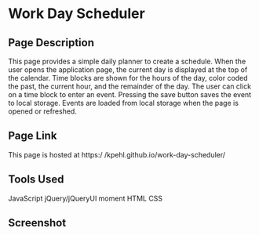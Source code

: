 # Work Day Scheduler

## Page Description
This page provides a simple daily planner to create a schedule. When the user opens the application page, the current day is displayed at the top of the calendar. Time blocks are shown for the hours of the day, color coded the past, the current hour, and the remainder of the day. The user can click on a time block to enter an event. Pressing the save button saves the event to local storage. Events are loaded from local storage when the page is opened or refreshed.

## Page Link
This page is hosted at https:/ /kpehl.github.io/work-day-scheduler/

## Tools Used
JavaScript
jQuery/jQueryUI
moment
HTML
CSS

## Screenshot

